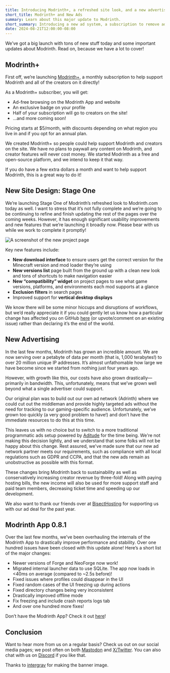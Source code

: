 ```yaml
---
title: Introducing Modrinth+, a refreshed site look, and a new advertising system!
short_title: Modrinth+ and New Ads
summary: Learn about this major update to Modrinth.
short_summary: Introducing a new ad system, a subscription to remove ads, and a redesign of the website!
date: 2024-08-21T12:00:00-08:00
---
```


We’ve got a big launch with tons of new stuff today and some important updates about Modrinth. Read on, because we have a lot to cover!

## Modrinth+

First off, we’re launching [Modrinth+](/plus), a monthly subscription to help support Modrinth and all of the creators on it directly!

As a Modrinth+ subscriber, you will get:

- Ad-free browsing on the Modrinth App and website
- An exclusive badge on your profile
- Half of your subscription will go to creators on the site!
- …and more coming soon!

Pricing starts at $5/month, with discounts depending on what region you live in and if you opt for an annual plan.

We created Modrinth+ so people could help support Modrinth and creators on the site. We have no plans to paywall any content on Modrinth, and creator features will never cost money. We started Modrinth as a free and open-source platform, and we intend to keep it that way.

If you do have a few extra dollars a month and want to help support Modrinth, this is a great way to do it!

## New Site Design: Stage One

We’re launching Stage One of Modrinth’s refreshed look to Modrinth.com today as well. I want to stress that it’s not fully complete and we’re going to be continuing to refine and finish updating the rest of the pages over the coming weeks. However, it has enough significant usability improvements and new features that we’re launching it broadly now. Please bear with us while we work to complete it promptly!

![A screenshot of the new project page](./project-page.webp)

Key new features include:

- **New download interface** to ensure users get the correct version for the Minecraft version and mod loader they’re using
- **New versions list** page built from the ground up with a clean new look and tons of shortcuts to make navigation easier
- **New “compatibility” widget** on project pages to see what game versions, platforms, and environments each mod supports at a glance
- **Exclusion filters** in search pages
- Improved support for **vertical desktop displays**

We know there will be some minor hiccups and disruptions of workflows, but we’d really appreciate it if you could gently let us know how a particular change has affected you on GitHub [here](https://github.com/modrinth/code/issues) (or upvote/comment on an existing issue) rather than declaring it’s the end of the world.

## New Advertising

In the last few months, Modrinth has grown an incredible amount. We are now serving over a petabyte of data per month (that is, 1,000 terabytes!) to over 20 million unique IP addresses. It’s almost unfathomable how large we have become since we started from nothing just four years ago.

However, with growth like this, our costs have also grown drastically—primarily in bandwidth. This, unfortunately, means that we’ve grown well beyond what a single advertiser could support.

Our original plan was to build out our own ad network (Adrinth) where we could cut out the middleman and provide highly targeted ads without the need for tracking to our gaming-specific audience. Unfortunately, we’ve grown too quickly (a very good problem to have!) and don’t have the immediate resources to do this at this time.

This leaves us with no choice but to switch to a more traditional programmatic ads setup powered by [Aditude](https://www.aditude.com/) for the time being. We're not making this decision lightly, and we understand that some folks will not be happy about this change. Rest assured, we've made sure that our new ad network partner meets our requirements, such as compliance with all local regulations such as GDPR and CCPA, and that the new ads remain as unobstructive as possible with this format.

These changes bring Modrinth back to sustainability as well as conservatively increasing creator revenue by three-fold! Along with paying hosting bills, the new income will also be used for more support staff and paid team members, decreasing ticket time and speeding up our development.

We also want to thank our friends over at [BisectHosting](https://www.bisecthosting.com/) for supporting us with our ad deal for the past year.

## Modrinth App 0.8.1

Over the last few months, we’ve been overhauling the internals of the Modrinth App to drastically improve performance and stability. Over one hundred issues have been closed with this update alone! Here’s a short list of the major changes:

- Newer versions of Forge and NeoForge now work!
- Migrated internal launcher data to use SQLite. The app now loads in <40ms on average (compared to ~2.5s before)!
- Fixed issues where profiles could disappear in the UI
- Fixed random cases of the UI freezing up during actions
- Fixed directory changes being very inconsistent
- Drastically improved offline mode
- Fix freezing and include crash reports logs tab
- And over one hundred more fixes!

Don’t have the Modrinth App? Check it out [here](/app)!

## Conclusion

Want to hear more from us on a regular basis? Check us out on our social media pages; we post often on both [Mastodon](https://floss.social/@modrinth) and [X/Twitter](https://twitter.com/modrinth). You can also chat with us on [Discord](https://discord.modrinth.com) if you like that.

Thanks to [intergrav](https://github.com/intergrav) for making the banner image.
